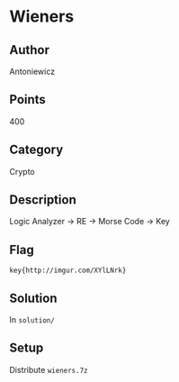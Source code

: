 # Wieners
## Author
Antoniewicz
## Points
400
## Category
Crypto
## Description
Logic Analyzer -> RE -> Morse Code -> Key
## Flag
`key{http://imgur.com/XYlLNrk}`
## Solution
In `solution/`
## Setup
Distribute `wieners.7z`